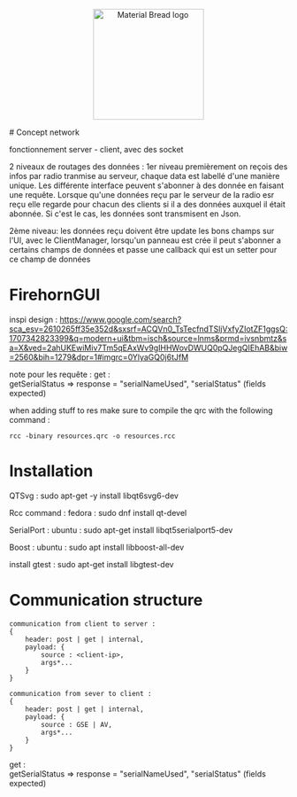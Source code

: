 
<p align="center">
    <img width="200" src="https://github.com/LaGSdeKarlHeinz/Control/actions/workflows/main.yml/badge.svg" alt="Material Bread logo">
</p>
# Concept network 

fonctionnement server - client, avec des socket 

2 niveaux de routages des données : 
1er niveau
premièrement on reçois des infos par radio  tranmise au serveur, chaque data est labellé d'une manière unique. Les différente interface peuvent s'abonner à des donnée en faisant une requête. Lorsque qu'une données reçu par le serveur de la radio esr reçu elle regarde pour chacun des clients si il a des données auxquel il était abonnée. Si c'est le cas, les données sont transmisent en Json.

2ème niveau:
les données reçu doivent être update les bons champs sur l'UI, avec le ClientManager, lorsqu'un panneau est crée il peut s'abonner a certains champs de données et passe une callback qui est un setter pour ce champ de données

# FirehornGUI 

inspi design : https://www.google.com/search?sca_esv=2610265ff35e352d&sxsrf=ACQVn0_TsTecfndTSljVxfyZIotZF1ggsQ:1707342823399&q=modern+ui&tbm=isch&source=lnms&prmd=ivsnbmtz&sa=X&ved=2ahUKEwiMiv7Tm5qEAxWv9gIHHWovDWUQ0pQJegQIEhAB&biw=2560&bih=1279&dpr=1#imgrc=0YlyaGQ0j6tJfM

note pour les requête : 
get :                                        
    getSerialStatus => response = "serialNameUsed", "serialStatus" (fields expected)


when adding stuff to res make sure to compile the qrc with the following command : 

```rcc -binary resources.qrc -o resources.rcc```


# Installation 

QTSvg : sudo apt-get -y install libqt6svg6-dev

Rcc command : fedora : sudo dnf install qt-devel

SerialPort : ubuntu : sudo apt-get install libqt5serialport5-dev

Boost : ubuntu : sudo apt install libboost-all-dev

install gtest : sudo apt-get install libgtest-dev

# Communication structure 

```
communication from client to server :
{
    header: post | get | internal,
    payload: {
        source : <client-ip>,
        args*...
    }
}

communication from sever to client :
{
    header: post | get | internal,
    payload: {
        source : GSE | AV,
        args*...
    }
}
```
get :                                        
    getSerialStatus => response = "serialNameUsed", "serialStatus" (fields expected)

